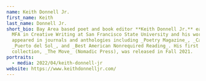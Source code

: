 ```yaml
---
name: Keith Donnell Jr.
first_name: Keith
last_name: Donnell Jr.
short_bio: Bay Area based poet and book editor **Keith Donnell Jr.** earned his
  MFA in Creative Writing at San Francisco State University and his work has
  appeared in journals and anthologies including _Poetry Magazine_, _Cagibi_,
  _Puerto del Sol_, and _Best American Nonrequired Reading_. His first
  collection, _The Move_ (Nomadic Press), was released in Fall 2021.
portraits:
  - media: 2022/04/keith-donnell-jr
website: https://www.keithdonnelljr.com/
---
```

